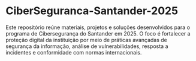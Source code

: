 # CiberSeguranca-Santander-2025
Este repositório reúne materiais, projetos e soluções desenvolvidos para o programa de Cibersegurança do Santander em 2025. O foco é fortalecer a proteção digital da instituição por meio de práticas avançadas de segurança da informação, análise de vulnerabilidades, resposta a incidentes e conformidade com normas internacionais.
